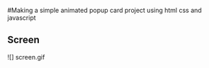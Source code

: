 
#Making a simple animated popup card project using html css and javascript 

## Screen
![] screen.gif
